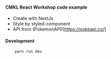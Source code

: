 #### CMKL React Workshop code example
- Create with NextJs
- Style by styled-component
- API from (PokemonAPI)[https://pokeapi.co/]

#### Development
```bash
    yarn run dev
```
